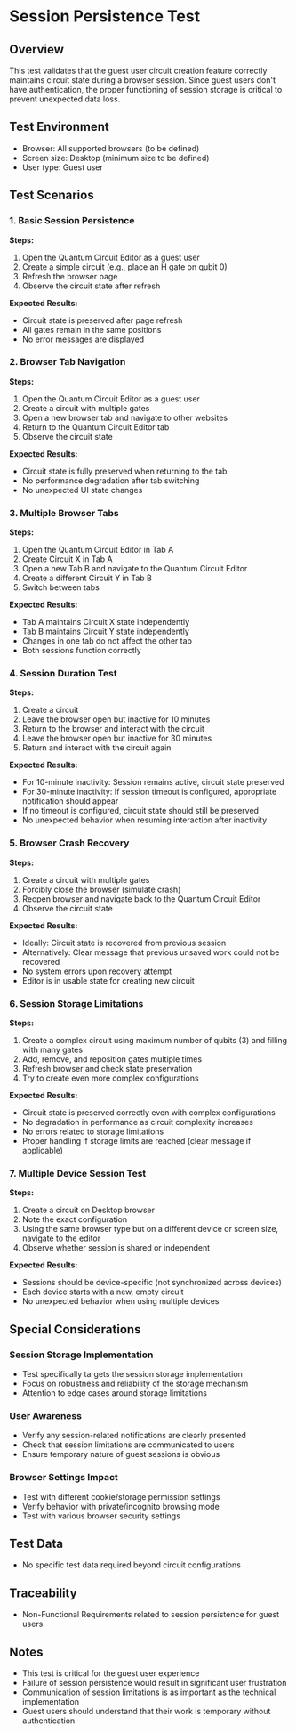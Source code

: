# Session Persistence Test

## Overview
This test validates that the guest user circuit creation feature correctly maintains circuit state during a browser session. Since guest users don't have authentication, the proper functioning of session storage is critical to prevent unexpected data loss.

## Test Environment
- Browser: All supported browsers (to be defined)
- Screen size: Desktop (minimum size to be defined)
- User type: Guest user

## Test Scenarios

### 1. Basic Session Persistence

**Steps:**
1. Open the Quantum Circuit Editor as a guest user
2. Create a simple circuit (e.g., place an H gate on qubit 0)
3. Refresh the browser page
4. Observe the circuit state after refresh

**Expected Results:**
- Circuit state is preserved after page refresh
- All gates remain in the same positions
- No error messages are displayed

### 2. Browser Tab Navigation

**Steps:**
1. Open the Quantum Circuit Editor as a guest user
2. Create a circuit with multiple gates
3. Open a new browser tab and navigate to other websites
4. Return to the Quantum Circuit Editor tab
5. Observe the circuit state

**Expected Results:**
- Circuit state is fully preserved when returning to the tab
- No performance degradation after tab switching
- No unexpected UI state changes

### 3. Multiple Browser Tabs

**Steps:**
1. Open the Quantum Circuit Editor in Tab A
2. Create Circuit X in Tab A
3. Open a new Tab B and navigate to the Quantum Circuit Editor
4. Create a different Circuit Y in Tab B
5. Switch between tabs

**Expected Results:**
- Tab A maintains Circuit X state independently
- Tab B maintains Circuit Y state independently
- Changes in one tab do not affect the other tab
- Both sessions function correctly

### 4. Session Duration Test

**Steps:**
1. Create a circuit
2. Leave the browser open but inactive for 10 minutes
3. Return to the browser and interact with the circuit
4. Leave the browser open but inactive for 30 minutes
5. Return and interact with the circuit again

**Expected Results:**
- For 10-minute inactivity: Session remains active, circuit state preserved
- For 30-minute inactivity: If session timeout is configured, appropriate notification should appear
- If no timeout is configured, circuit state should still be preserved
- No unexpected behavior when resuming interaction after inactivity

### 5. Browser Crash Recovery

**Steps:**
1. Create a circuit with multiple gates
2. Forcibly close the browser (simulate crash)
3. Reopen browser and navigate back to the Quantum Circuit Editor
4. Observe the circuit state

**Expected Results:**
- Ideally: Circuit state is recovered from previous session
- Alternatively: Clear message that previous unsaved work could not be recovered
- No system errors upon recovery attempt
- Editor is in usable state for creating new circuit

### 6. Session Storage Limitations

**Steps:**
1. Create a complex circuit using maximum number of qubits (3) and filling with many gates
2. Add, remove, and reposition gates multiple times
3. Refresh browser and check state preservation
4. Try to create even more complex configurations

**Expected Results:**
- Circuit state is preserved correctly even with complex configurations
- No degradation in performance as circuit complexity increases
- No errors related to storage limitations
- Proper handling if storage limits are reached (clear message if applicable)

### 7. Multiple Device Session Test

**Steps:**
1. Create a circuit on Desktop browser
2. Note the exact configuration
3. Using the same browser type but on a different device or screen size, navigate to the editor
4. Observe whether session is shared or independent

**Expected Results:**
- Sessions should be device-specific (not synchronized across devices)
- Each device starts with a new, empty circuit
- No unexpected behavior when using multiple devices

## Special Considerations

### Session Storage Implementation
- Test specifically targets the session storage implementation
- Focus on robustness and reliability of the storage mechanism
- Attention to edge cases around storage limitations

### User Awareness
- Verify any session-related notifications are clearly presented
- Check that session limitations are communicated to users
- Ensure temporary nature of guest sessions is obvious

### Browser Settings Impact
- Test with different cookie/storage permission settings
- Verify behavior with private/incognito browsing mode
- Test with various browser security settings

## Test Data
- No specific test data required beyond circuit configurations

## Traceability
- Non-Functional Requirements related to session persistence for guest users

## Notes
- This test is critical for the guest user experience
- Failure of session persistence would result in significant user frustration
- Communication of session limitations is as important as the technical implementation
- Guest users should understand that their work is temporary without authentication
